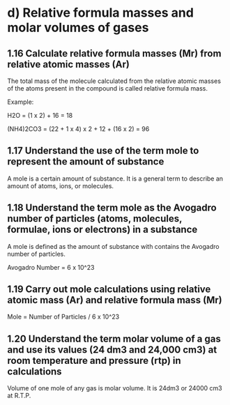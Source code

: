 # d) Relative formula masses and molar volumes of gases

## 1.16 Calculate relative formula masses (Mr) from relative atomic masses (Ar)

The total mass of the molecule calculated from the relative atomic masses of the atoms present in the compound is called relative formula mass.

Example:

H2O = (1 x 2) + 16 = 18

(NH4)2CO3 = (22 + 1 x 4) x 2 + 12 + (16 x 2) = 96

## 1.17 Understand the use of the term mole to represent the amount of substance

A mole is a certain amount of substance. It is a general term to describe an amount of atoms, ions, or molecules.

## 1.18 Understand the term mole as the Avogadro number of particles (atoms, molecules, formulae, ions or electrons) in a substance

A mole is defined as the amount of substance with contains the Avogadro number of particles.

Avogadro Number = 6 x 10^23

## 1.19 Carry out mole calculations using relative atomic mass (Ar) and relative formula mass (Mr)

Mole = Number of Particles / 6 x 10^23

## 1.20 Understand the term molar volume of a gas and use its values (24 dm3 and 24,000 cm3) at room temperature and pressure (rtp) in calculations

Volume of one mole of any gas is molar volume. It is 24dm3 or 24000 cm3 at R.T.P.
